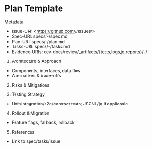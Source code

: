 # Plan Template

Metadata
- Issue-URI: <https://github.com/<owner>/<repo>/issues/<id>>
- Spec-URI: specs/<NNN>-<slug>/spec.md
- Plan-URI: specs/<NNN>-<slug>/plan.md
- Tasks-URI: specs/<NNN>-<slug>/tasks.md
- Evidence-URIs: dev-docs/review/_artifacts/{tests,logs,jq,reports}/<NNN>-<slug>/

1. Architecture & Approach
- Components, interfaces, data flow
- Alternatives & trade-offs

2. Risks & Mitigations

3. Testing Strategy
- Unit/integration/e2e/contract tests; JSONL/jq if applicable

4. Rollout & Migration
- Feature flags, fallback, rollback

5. References
- Link to spec/tasks/issue

